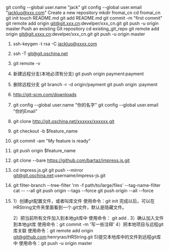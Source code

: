 git config --global user.name "jack"
git config --global user.email "jackluo@xxx.com"
Create a new repository
mkdir fromai_cn
cd fromai_cn
git init
touch README.md
git add README.md
git commit -m "first commit"
git remote add origin git@git.xxx.cn:develper/xxx_cn.git
git push -u origin master
Push an existing Git repository
cd existing_git_repo
git remote add origin git@git.xxxx.cn:develper/xxx_cn.git
git push -u origin master

1. ssh-keygen -t rsa -C jackluo@xxxx.com
2. ssh -T git@git.oschina.net

2. git remote -v
3. 新建远程分支(本地必须有分支) git push origin payment:payment
4. 删除远程分支 git branch -r -d origin/payment git push origin :payment

5. http://git-scm.com/downloads
6. git config --global user.name "你的名字" git config --global user.email "你的Email"
7. git clone http://git.oschina.net/xxxxxx/xxxxxx.git
8. git checkout -b $feature_name
9. git commit -am "My feature is ready"
10. git push origin $feature_name

11. git clone --bare  https://github.com/bartaz/impress.js.git
12. cd impress.js.git
    git push --mirror git@git.oschina.net:username/impress-js.git
    
13. git filter-branch --tree-filter 'rm -f path/to/large/files' --tag-name-filter cat -- --all
    git push origin --tags --force
    git push origin --all --force
    
14. 1）创建git配置文件，或者叫库文件
    使用命令：git init
    完成以后，可以在HRString文件夹里面看到一个.git文件，默认是隐藏文件。
    
    2）把当前所有文件加入到本地git库中
    使用命令： git add .
    3）确认加入文件到本地git库
    使用命令：git commit -m '写一些注释'
    4）把本地项目与远程git库关联
    使用命令：git remote add origin git@github.com:henryrao/HRString.git
    5)提交本地库中的文件到远程git库中
    使用命令：git push -u origin master